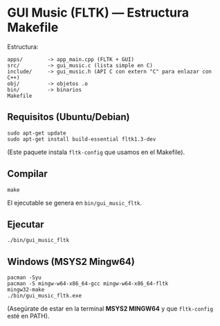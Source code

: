 # GUI Music (FLTK) — Estructura Makefile

Estructura:
```
apps/        -> app_main.cpp (FLTK + GUI)
src/         -> gui_music.c (lista simple en C)
include/     -> gui_music.h (API C con extern "C" para enlazar con C++)
obj/         -> objetos .o
bin/         -> binarios
Makefile
```

## Requisitos (Ubuntu/Debian)
```
sudo apt-get update
sudo apt-get install build-essential fltk1.3-dev
```
(Este paquete instala `fltk-config` que usamos en el Makefile).

## Compilar
```
make
```
El ejecutable se genera en `bin/gui_music_fltk`.

## Ejecutar
```
./bin/gui_music_fltk
```

## Windows (MSYS2 Mingw64)
```
pacman -Syu
pacman -S mingw-w64-x86_64-gcc mingw-w64-x86_64-fltk
mingw32-make
./bin/gui_music_fltk.exe
```
(Asegúrate de estar en la terminal **MSYS2 MINGW64** y que `fltk-config` esté en PATH).
